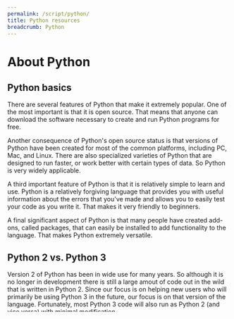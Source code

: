 ```yaml
---
permalink: /script/python/
title: Python resources
breadcrumb: Python
---
```


# About Python

## Python basics

There are several features of Python that make it extremely popular.  One of the most important is that it is open source.  That means that anyone can download the software necessary to create and run Python programs for free.  

Another consequence of Python's open source status is that versions of Python have been created for most of the common platforms, including PC, Mac, and Linux.  There are also specialized varieties of Python that are designed to run faster, or work better with certain types of data.  So Python is very widely applicable.

A third important feature of Python is that it is relatively simple to learn and use.  Python is a relatively forgiving language that provides you with useful information about the errors that you've made and allows you to easily test your code as you write it.  That makes it very friendly to beginners.

A final significant aspect of Python is that many people have created add-ons, called packages, that can easily be installed to add functionality to the language.  That makes Python extremely versatile.

## Python 2 vs. Python 3

Version 2 of Python has been in wide use for many years.  So although it is no longer in development there is still a large amout of code out in the wild that is written in Python 2.  Since our focus is on helping new users who will primarily be using Python 3 in the future, our focus is on that version of the language.  Fortunately, most Python 3 code will also run as Python 2 (and vice versa) with minimal modification.

## The Anaconda option

Anaconda is an umbrella system for data science that includes many of the most important tools used in data science. Anaconda includes Python, several ways to use Python (Jupyter notebooks and the Spyder IDE), and it automatically installs many of the commonly used Python packages.  

If you want to start off with many major data science tools at once, you should consider [installing Anaconda](https://docs.anaconda.com/anaconda/install/).  However, since Anaconda includes so much stuff, it can eventually sprawl to gigabytes in size.  So if you are new to Python, you might start with a simpler Python distribution and upgrade to Anaconda later. (Note: if you upgrade to Anaconda, it reinstalls Python and may use a slightly earlier version than what is currently provided as the latest version at python.org.)

For more information about Anaconda, see [this page](../anaconda/)

# Ways to write and run Python

## Installing a Python distribution

The most basic way to run Python is to install a distribution on your computer, then issue commands one line at a time using the terminal (or "command prompt" on Windows).  

[Instructions for installing Python](install) (see also the note about Thonny below)

## Using an Integrated Development Environment (IDE)

An Integrated Development Environment is an auxillary program that makes it easier to write, test, debug, and run a programming language.  An IDE called IDLE is installed automatically when Python is installed.  Another IDE designed specifically for beginners is [Thonny](https://thonny.org/). Installing Thonny also installs Python 3.7 at the same time.  

[Instructions for getting started with Thonny](thonny)

## Using a code editor

A code editor is a specialized text editor that comes with tools that make it easier to write code in particular languages.  A very useful feature of a code editor is *syntax highlighting*, a feature that color-codes different elements of the program to make it easier to see the structure of the code and to notice errors.  Some code editors also provide features like error checking and automatic closing of tags like parentheses and quotes.  Two well known code editors suitable for use with Python are **Atom** and **Visual Studio Code**.  If you are a Github user, you may already be using [Atom](https://atom.io/) since it is commonly used to edit Markdown.  [Visual Studio Code](https://code.visualstudio.com/) (which is different from Microsoft's Visual Studio IDE) is a very full-featured editor with Python support.  It's included in the Anaconda distribution, so if you install Anaconda, you can easily install VS Code as well.  Both Atom and VS Code are free and both have Python plugins to handle Python-specific features.

When writing and testing Python code with a code editor, the code is written in the editor window and run separately by the command line in the terminal/command prompt window.  When a change is made in the editor and saved, re-running the code at the command line shows the effects of the changes that were made.

[Instructions for using a code editor to write Python](editor)

## Using Jupyter notebooks

Jupyter notebooks provide a way to document and run Python scripts interactively.  They operate by running a localhost webserver on your computer that you can interact with via a web browser.  Jupyter notebooks can run Python code as well as other scripting languages such as R.

Jupyter notebooks are particularly great if you are running code that is essentially linear - for example a data processing pipeline or data manipulation leading to a visualization.  However, Jupyter notebooks cannot display intermediate calculations taking place in loops or in function calls.  This makes them less useful for running more complex applications that make extensive use of loops and functions.

[More information about installing and using Jupyter notebooks](../jupyter/)

# Python in Geographic Information Systems (GIS)

[Some resources on using Python in GIS](../../geo/gis/python/)

# For more information

If you are new to Python, an excellent starting-off point is [Python For Beginners](https://www.python.org/about/gettingstarted/), part of the official Python website.  It contains links to a massive number of other resources, including tutorials, videos, books, lists of editors and IDEs, and code examples.

Some examples of code to play with are [here](examples)

## Python Working Group at Vanderbilt

[Home page of the Python Working Group](wg) of the [Vanderbilt Libraries Digital Scholarship and Communications Office](https://www.library.vanderbilt.edu/scholarly/)

## Books

[Dive Into Python](http://histo.ucsf.edu/BMS270/diveintopython3-r802.pdf) (by Mark Pilgrim) - free online pdf (Python 3). Also availible in print. 

[Programs, Information, and People text](https://www.programsinformationpeople.org/runestone/static/publicPIP/index.html) from a [course at University of Michigan School of Information](https://www.programsinformationpeople.org/runestone/).  Includes examples of using APIs and OAuth.

The Vanderbilt Science and Engineering Library has a number of books on programming in Python that are available for checkout.

## Websites

[Software Carpentry Programming with Python](http://swcarpentry.github.io/python-novice-inflammation/)

[Software Carpentry Plotting and Programming in Python](http://swcarpentry.github.io/python-novice-inflammation/)

[Library Carpentry Introduction to web scraping](https://librarycarpentry.org/lc-webscraping/)

[Python IDEs and Code Editors (Guide)](https://realpython.com/python-ides-code-editors-guide/)

[Python 3.x documentation](https://docs.python.org/3/) - the official documentation for Python for the latest stable release of Python 3

[The Python Wiki](https://wiki.python.org/moin/) - The official user-editable guide to Python

[The Python (3) Tutorial](https://docs.python.org/3/tutorial/index.html) - The official tutorial of Python.  This tutorial systematically covers (with examples) the major features of Python.  It's a bit dry, however.

[LearnPython.org](https://www.learnpython.org/) - A Python learning tutorial supported by DataCamp.  A very cool feature of this site is its interactive on-screen editors, which allow you to hack pre-written code snippets and see what happens.

## YouTube video series

These series have not been vetted in any way - check them out at your own risk.

[Python Tutorials for Absolute Beginners](https://www.youtube.com/playlist?list=PLBZBJbE_rGRWeh5mIBhD-hhDwSEDxogDg) - CS Dojo (747K subscribers)

[Python Programming Beginner Tutorials](https://www.youtube.com/playlist?list=PL-osiE80TeTskrapNbzXhwoFUiLCjGgY7) - Corey Schafer (202K subscribers)

[OSP - Python Beginner Series for Absolute Beginners](https://www.youtube.com/playlist?list=PLBZBJbE_rGRWeh5mIBhD-hhDwSEDxogDg) kjdElectronics - (58K subscribers)

----
Revised 2019-08-26
